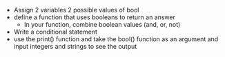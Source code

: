 - Assign 2 variables 2 possible values of bool
- define a function that uses booleans to return an answer
    - In your function, combine boolean values (and, or, not)
- Write a conditional statement
- use the print() function and take the bool() function as an argument and input integers and strings to see the output